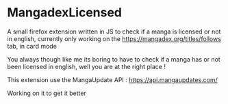 # MangadexLicensed
A small firefox extension written in JS to check if a manga is licensed or not in english, currently only working on the https://mangadex.org/titles/follows tab, in card mode

You always though like me its boring to have to check if a manga has or not been licensed in english, well you are at the right place !

This extension use the MangaUpdate API : https://api.mangaupdates.com/

Working on it to get it better
